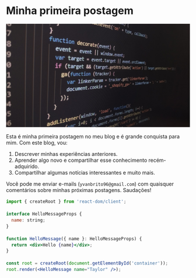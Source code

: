 # Minha primeira postagem

![Javascript code](https://raw.githubusercontent.com/YvanBrito/blog-posts/main/assets/img/jscode01.jpeg)

Esta é minha primeira postagem no meu blog e é grande conquista para mim. Com este blog, vou:

1. Descrever minhas experiências anteriores.
2. Aprender algo novo e compartilhar esse conhecimento recém-adquirido.
3. Compartilhar algumas notícias interessantes e muito mais.

Você pode me enviar e-mails (`yvanbrito96@gmail.com`) com quaisquer comentários sobre minhas próximas postagens. Saudações!

```jsx
import { createRoot } from 'react-dom/client';

interface HelloMessageProps {
  name: string;
}

function HelloMessage({ name }: HelloMessageProps) {
  return <div>Hello {name}</div>;
}

const root = createRoot(document.getElementById('container'));
root.render(<HelloMessage name="Taylor" />);
```
